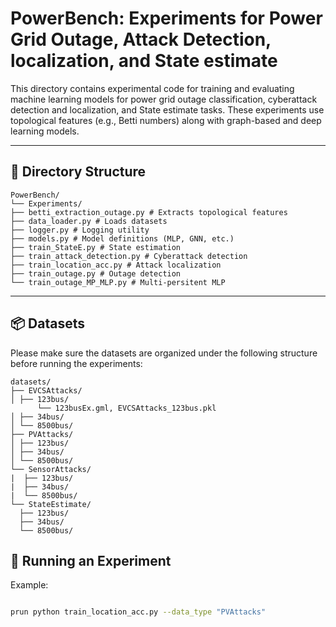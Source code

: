 # PowerBench: Experiments for Power Grid Outage, Attack Detection, localization, and State estimate

This directory contains experimental code for training and evaluating machine learning models for power grid outage classification, cyberattack detection and localization, and State estimate tasks. These experiments use topological features (e.g., Betti numbers) along with graph-based and deep learning models.

---

## 📁 Directory Structure
```
PowerBench/
└── Experiments/
├── betti_extraction_outage.py # Extracts topological features
├── data_loader.py # Loads datasets
├── logger.py # Logging utility
├── models.py # Model definitions (MLP, GNN, etc.)
├── train_StateE.py # State estimation
├── train_attack_detection.py # Cyberattack detection
├── train_location_acc.py # Attack localization
├── train_outage.py # Outage detection
└── train_outage_MP_MLP.py # Multi-persitent MLP
```

---

## 📦 Datasets

Please make sure the datasets are organized under the following structure before running the experiments:
```
datasets/
├── EVCSAttacks/
│ ├── 123bus/
      └── 123busEx.gml, EVCSAttacks_123bus.pkl
│ ├── 34bus/
│ └── 8500bus/
├── PVAttacks/
│ ├── 123bus/
│ ├── 34bus/
│ └── 8500bus/
└── SensorAttacks/
|  ├── 123bus/
|  ├── 34bus/
|  └── 8500bus/
└── StateEstimate/
  ├── 123bus/
  ├── 34bus/
  └── 8500bus/
```
## 🚀 Running an Experiment

Example:

```bash

prun python train_location_acc.py --data_type "PVAttacks"

